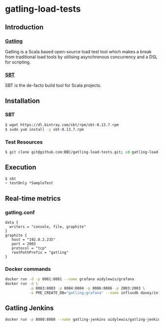 gatling-load-tests 
==================

## Introduction

### [Gatling](http://gatling.io/)

Gatling is a Scala based open-source load test tool which makes a break from 
traditional load tools by utilising asynchronous concurrency and 
a DSL for scripting.

### [SBT](http://www.scala-sbt.org/)
SBT is the de-facto build tool for Scala projects.

## Installation 
### SBT
```bash
$ wget https://dl.bintray.com/sbt/rpm/sbt-0.13.7.rpm
$ sudo yum install -y sbt-0.13.7.rpm
```

### Test Resources
```bash 
$ git clone git@github.com:BBC/gatling-load-tests.git; cd gatling-load-tests
```

## Execution
```bash
$ sbt
> testOnly *SampleTest
```

## Real-time metrics
### gatling.conf
```
data {
  writers = "console, file, graphite"
}
graphite {
   host = "192.0.2.235" 
   port = 2003
   protocol = "tcp"
   rootPathPrefix = "gatling"
}
```

### Docker commands
```bash
docker run -d -p 8081:8081 --name grafana aidylewis/grafana
docker run -d \
           -p 8083:8083 -p 8084:8084 -p 8086:8086 -p 2003:2003 \
           -e PRE_CREATE_DB="gatling;grafana" --name influxdb davey/influxdb:latest
```

## Gatling Jenkins 
```bash 
docker run -p 8080:8080 --name gatling-jenkins aidylewis/gatling-jenkins
```

